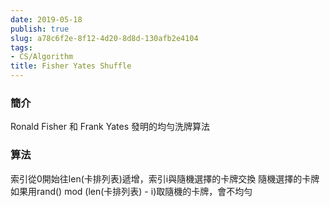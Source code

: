 ```yaml
---
date: 2019-05-18
publish: true
slug: a78c6f2e-8f12-4d20-8d8d-130afb2e4104
tags:
- CS/Algorithm
title: Fisher Yates Shuffle
---
```

### 簡介

Ronald Fisher 和 Frank Yates 發明的均勻洗牌算法

### 算法

索引從0開始往len(卡排列表)遞增，索引i與隨機選擇的卡牌交換
隨機選擇的卡牌如果用rand() mod (len(卡排列表) - i)取隨機的卡牌，會不均勻
